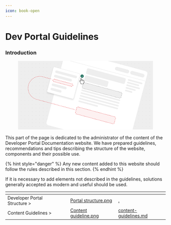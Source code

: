 ```yaml
---
icon: book-open
---
```


# Dev Portal Guidelines

### Introduction

<figure><img src="../../.gitbook/assets/Guidelines.png" alt=""><figcaption></figcaption></figure>

This part of the page is dedicated to the administrator of the content of the Developer Portal Documentation website. We have prepared guidelines, recommendations and tips describing the structure of the website, components and their possible use.

{% hint style="danger" %}
Any new content added to this website should follow the rules described in this section.
{% endhint %}

If it is necessary to add elements not described in the guidelines, solutions generally accepted as modern and useful should be used.

<table data-card-size="large" data-view="cards"><thead><tr><th></th><th></th><th data-hidden data-card-cover data-type="files"></th><th data-hidden data-card-target data-type="content-ref"></th></tr></thead><tbody><tr><td>Developer Portal Structure ></td><td></td><td><a href="../../.gitbook/assets/Portal structure.png">Portal structure.png</a></td><td><a href="./">.</a></td></tr><tr><td>Content Guidelines ></td><td></td><td><a href="../../.gitbook/assets/Content guideline.png">Content guideline.png</a></td><td><a href="content-guidelines.md">content-guidelines.md</a></td></tr></tbody></table>



